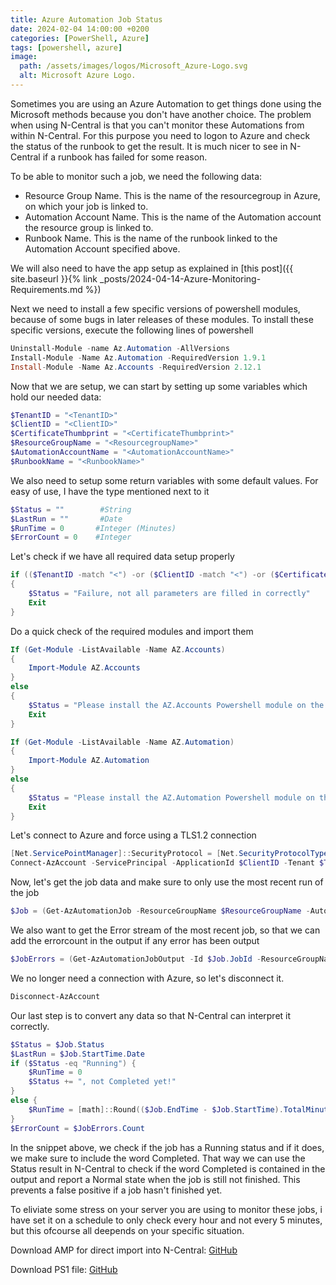 ```yaml
---
title: Azure Automation Job Status
date: 2024-02-04 14:00:00 +0200
categories: [PowerShell, Azure]
tags: [powershell, azure]
image:
  path: /assets/images/logos/Microsoft_Azure-Logo.svg
  alt: Microsoft Azure Logo.
---
```

Sometimes you are using an Azure Automation to get things done using the Microsoft methods because you don't have another choice.
The problem when using N-Central is that you can't monitor these Automations from within N-Central. For this purpose you need to logon to Azure and check the status of the runbook to get the result. It is much nicer to see in N-Central if a runbook has failed for some reason.

To be able to monitor such a job, we need the following data:
- Resource Group Name. This is the name of the resourcegroup in Azure, on which your job is linked to.
- Automation Account Name. This is the name of the Automation account the resource group is linked to.
- Runbook Name. This is the name of the runbook linked to the Automation Account specified above.

We will also need to have the app setup as explained in [this post]({{ site.baseurl }}{% link _posts/2024-04-14-Azure-Monitoring-Requirements.md %})

Next we need to install a few specific versions of powershell modules, because of some bugs in later releases of these modules.
To install these specific versions, execute the following lines of powershell
```powershell
Uninstall-Module -name Az.Automation -AllVersions
Install-Module -Name Az.Automation -RequiredVersion 1.9.1
Install-Module -Name Az.Accounts -RequiredVersion 2.12.1
```

Now that we are setup, we can start by setting up some variables which hold our needed data:
```powershell
$TenantID = "<TenantID>"
$ClientID = "<ClientID>"
$CertificateThumbprint = "<CertificateThumbprint>"
$ResourceGroupName = "<ResourcegroupName>"
$AutomationAccountName = "<AutomationAccountName>"
$RunbookName = "<RunbookName>"
```

We also need to setup some return variables with some default values. For easy of use, I have the type mentioned next to it
```powershell
$Status = ""        #String
$LastRun = ""       #Date
$RunTime = 0       #Integer (Minutes)
$ErrorCount = 0    #Integer
```

Let's check if we have all required data setup properly
```powershell
if (($TenantID -match "<") -or ($ClientID -match "<") -or ($CertificateThumbprint -match "<") -or ($ResourceGroupName -match "<") -or ($AutomationAccountName -match "<") -or ($RunbookName -match "<"))
{
    $Status = "Failure, not all parameters are filled in correctly"
    Exit
}
```

Do a quick check of the required modules and import them
```powershell
If (Get-Module -ListAvailable -Name AZ.Accounts)
{
    Import-Module AZ.Accounts
}
else
{
    $Status = "Please install the AZ.Accounts Powershell module on the executing server"
    Exit
}

If (Get-Module -ListAvailable -Name AZ.Automation)
{
    Import-Module AZ.Automation
}
else
{
    $Status = "Please install the AZ.Automation Powershell module on the executing server"
    Exit
}
```

Let's connect to Azure and force using a TLS1.2 connection
```powershell
[Net.ServicePointManager]::SecurityProtocol = [Net.SecurityProtocolType]::Tls12
Connect-AzAccount -ServicePrincipal -ApplicationId $ClientID -Tenant $TenantID -CertificateThumbprint $CertificateThumbprint
```

Now, let's get the job data and make sure to only use the most recent run of the job
```powershell
$Job = (Get-AzAutomationJob -ResourceGroupName $ResourceGroupName -AutomationAccountName $AutomationAccountName -RunbookName $RunbookName)[0]
```

We also want to get the Error stream of the most recent job, so that we can add the errorcount in the output if any error has been output
```powershell
$JobErrors = (Get-AzAutomationJobOutput -Id $Job.JobId -ResourceGroupName $ResourceGroupName -AutomationAccountName $AutomationAccountName -stream "Error")
```

We no longer need a connection with Azure, so let's disconnect it.
```powershell
Disconnect-AzAccount
```

Our last step is to convert any data so that N-Central can interpret it correctly.
```powershell
$Status = $Job.Status
$LastRun = $Job.StartTime.Date
if ($Status -eq "Running") {
    $RunTime = 0
    $Status += ", not Completed yet!"
}
else {
    $RunTime = [math]::Round(($Job.EndTime - $Job.StartTime).TotalMinutes)
}
$ErrorCount = $JobErrors.Count
```
In the snippet above, we check if the job has a Running status and if it does, we make sure to include the word Completed. That way we can use the Status result in N-Central to check if the word Completed is contained in the output and report a Normal state when the job is still not finished. This prevents a false positive if a job hasn't finished yet.

To eliviate some stress on your server you are using to monitor these jobs, i have set it on a schedule to only check every hour and not every 5 minutes, but this ofcourse all deepends on your specific situation.

Download AMP for direct import into N-Central: [GitHub](https://github.com/eagle00789/N-Central/blob/master/Azure%20Monitoring/Azure%20Automation%20Job%20Status/Azure%20Automation%20Job%20Status.amp)

Download PS1 file: [GitHub](https://github.com/eagle00789/N-Central/blob/master/Azure%20Monitoring/Azure%20Automation%20Job%20Status/AzureAutomationJobStatus.ps1)